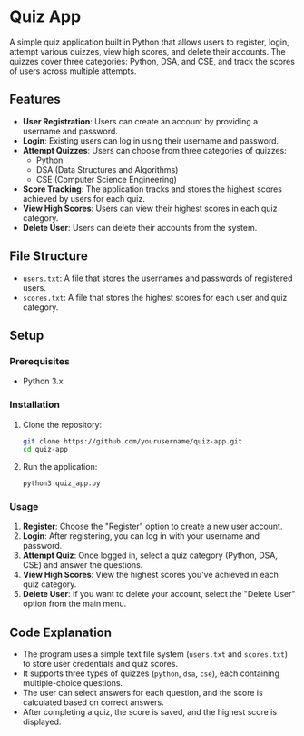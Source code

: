# Quiz App

A simple quiz application built in Python that allows users to register, login, attempt various quizzes, view high scores, and delete their accounts. The quizzes cover three categories: Python, DSA, and CSE, and track the scores of users across multiple attempts.

## Features

- **User Registration**: Users can create an account by providing a username and password.
- **Login**: Existing users can log in using their username and password.
- **Attempt Quizzes**: Users can choose from three categories of quizzes:
  - Python
  - DSA (Data Structures and Algorithms)
  - CSE (Computer Science Engineering)
- **Score Tracking**: The application tracks and stores the highest scores achieved by users for each quiz.
- **View High Scores**: Users can view their highest scores in each quiz category.
- **Delete User**: Users can delete their accounts from the system.

## File Structure

- `users.txt`: A file that stores the usernames and passwords of registered users.
- `scores.txt`: A file that stores the highest scores for each user and quiz category.

## Setup

### Prerequisites

- Python 3.x

### Installation

1. Clone the repository:

    ```bash
    git clone https://github.com/yourusername/quiz-app.git
    cd quiz-app
    ```

2. Run the application:

    ```bash
    python3 quiz_app.py
    ```

### Usage

1. **Register**: Choose the "Register" option to create a new user account.
2. **Login**: After registering, you can log in with your username and password.
3. **Attempt Quiz**: Once logged in, select a quiz category (Python, DSA, CSE) and answer the questions.
4. **View High Scores**: View the highest scores you’ve achieved in each quiz category.
5. **Delete User**: If you want to delete your account, select the "Delete User" option from the main menu.

## Code Explanation

- The program uses a simple text file system (`users.txt` and `scores.txt`) to store user credentials and quiz scores.
- It supports three types of quizzes (`python`, `dsa`, `cse`), each containing multiple-choice questions.
- The user can select answers for each question, and the score is calculated based on correct answers.
- After completing a quiz, the score is saved, and the highest score is displayed.
